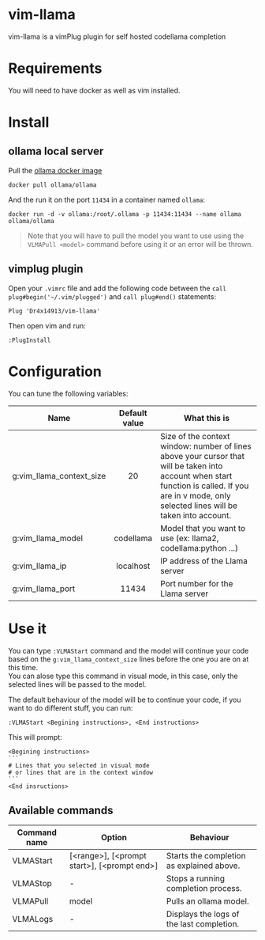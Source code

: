 # vim-llama
vim-llama is a vimPlug plugin for self hosted codellama completion

# Requirements
You will need to have docker as well as vim installed.

# Install

## ollama local server
Pull the [ollama docker image](https://hub.docker.com/r/ollama/ollama)

    docker pull ollama/ollama

And the run it on the port `11434` in a container named `ollama`:

    docker run -d -v ollama:/root/.ollama -p 11434:11434 --name ollama ollama/ollama

> Note that you will have to pull the model you want to use using the `VLMAPull <model>` command before using it or an error will be thrown.

## vimplug plugin

Open your `.vimrc` file and add the following code between the `call plug#begin('~/.vim/plugged')` and `call plug#end()` statements:

    Plug 'Dr4x14913/vim-llama'

Then open vim and run:

    :PlugInstall


# Configuration
You can tune the following variables:

| Name | Default value | What this is |
|------|:-------------:|-----------------|
| g:vim_llama_context_size | 20 | Size of the context window: number of lines above your cursor that will be taken into account when start function is called. If you are in v mode, only selected lines will be taken into account. |
| g:vim_llama_model | codellama | Model that you want to use (ex: llama2, codellama:python ...) |
| g:vim_llama_ip | localhost | IP address of the Llama server |
| g:vim_llama_port | 11434 | Port number for the Llama server |

# Use it

You can type `:VLMAStart` command and the model will continue your code based on the `g:vim_llama_context_size` lines before the one you are on at this time. \
You can alose type this command in visual mode, in this case, only the selected lines will be passed to the model.

The default behaviour of the model will be to continue your code, if you want to do different stuff, you can run:

    :VLMAStart <Begining instructions>, <End instructions>
This will prompt:

    <Begining instructions>
    ```
    # Lines that you selected in visual mode
    # or lines that are in the context window
    ```
    <End insructions>

## Available commands

| Command name | Option | Behaviour |
|--------------|--------|-----------|
| VLMAStart    | [\<range>], [\<prompt start>], [\<prompt end>]  | Starts the completion as explained above. |
| VLMAStop     | -      | Stops a running completion process. |
| VLMAPull     | model  | Pulls an ollama model. |
| VLMALogs     | -      | Displays the logs of the last completion. |



